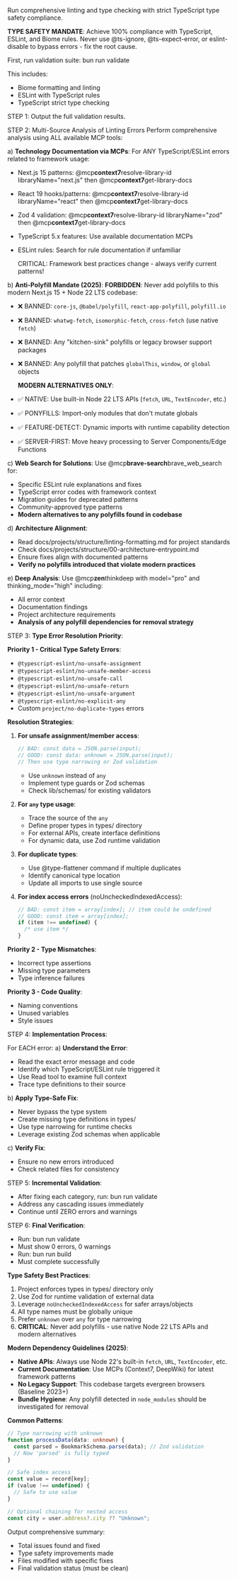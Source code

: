 Run comprehensive linting and type checking with strict TypeScript type safety compliance.

**TYPE SAFETY MANDATE**: Achieve 100% compliance with TypeScript, ESLint, and Biome rules. Never use @ts-ignore, @ts-expect-error, or eslint-disable to bypass errors - fix the root cause.

First, run validation suite: bun run validate

This includes:

- Biome formatting and linting
- ESLint with TypeScript rules
- TypeScript strict type checking

STEP 1: Output the full validation results.

STEP 2: Multi-Source Analysis of Linting Errors
Perform comprehensive analysis using ALL available MCP tools:

a) **Technology Documentation via MCPs**:
For ANY TypeScript/ESLint errors related to framework usage:

- Next.js 15 patterns: @mcp**context7**resolve-library-id libraryName="next.js" then @mcp**context7**get-library-docs
- React 19 hooks/patterns: @mcp**context7**resolve-library-id libraryName="react" then @mcp**context7**get-library-docs
- Zod 4 validation: @mcp**context7**resolve-library-id libraryName="zod" then @mcp**context7**get-library-docs
- TypeScript 5.x features: Use available documentation MCPs
- ESLint rules: Search for rule documentation if unfamiliar

  CRITICAL: Framework best practices change - always verify current patterns!

b) **Anti-Polyfill Mandate (2025)**:
**FORBIDDEN**: Never add polyfills to this modern Next.js 15 + Node 22 LTS codebase:

- ❌ BANNED: `core-js`, `@babel/polyfill`, `react-app-polyfill`, `polyfill.io`
- ❌ BANNED: `whatwg-fetch`, `isomorphic-fetch`, `cross-fetch` (use native `fetch`)
- ❌ BANNED: Any "kitchen-sink" polyfills or legacy browser support packages
- ❌ BANNED: Any polyfill that patches `globalThis`, `window`, or `global` objects

  **MODERN ALTERNATIVES ONLY**:

- ✅ NATIVE: Use built-in Node 22 LTS APIs (`fetch`, `URL`, `TextEncoder`, etc.)
- ✅ PONYFILLS: Import-only modules that don't mutate globals
- ✅ FEATURE-DETECT: Dynamic imports with runtime capability detection
- ✅ SERVER-FIRST: Move heavy processing to Server Components/Edge Functions

c) **Web Search for Solutions**:
Use @mcp**brave-search**brave_web_search for:

- Specific ESLint rule explanations and fixes
- TypeScript error codes with framework context
- Migration guides for deprecated patterns
- Community-approved type patterns
- **Modern alternatives to any polyfills found in codebase**

d) **Architecture Alignment**:

- Read docs/projects/structure/linting-formatting.md for project standards
- Check docs/projects/structure/00-architecture-entrypoint.md
- Ensure fixes align with documented patterns
- **Verify no polyfills introduced that violate modern practices**

e) **Deep Analysis**:
Use @mcp**zen**thinkdeep with model="pro" and thinking_mode="high" including:

- All error context
- Documentation findings
- Project architecture requirements
- **Analysis of any polyfill dependencies for removal strategy**

STEP 3: **Type Error Resolution Priority**:

**Priority 1 - Critical Type Safety Errors**:

- `@typescript-eslint/no-unsafe-assignment`
- `@typescript-eslint/no-unsafe-member-access`
- `@typescript-eslint/no-unsafe-call`
- `@typescript-eslint/no-unsafe-return`
- `@typescript-eslint/no-unsafe-argument`
- `@typescript-eslint/no-explicit-any`
- Custom `project/no-duplicate-types` errors

**Resolution Strategies**:

1. **For unsafe assignment/member access**:

   ```typescript
   // BAD: const data = JSON.parse(input);
   // GOOD: const data: unknown = JSON.parse(input);
   // Then use type narrowing or Zod validation
   ```

   - Use `unknown` instead of `any`
   - Implement type guards or Zod schemas
   - Check lib/schemas/ for existing validators

2. **For `any` type usage**:
   - Trace the source of the `any`
   - Define proper types in types/ directory
   - For external APIs, create interface definitions
   - For dynamic data, use Zod runtime validation

3. **For duplicate types**:
   - Use @type-flattener command if multiple duplicates
   - Identify canonical type location
   - Update all imports to use single source

4. **For index access errors** (noUncheckedIndexedAccess):
   ```typescript
   // BAD: const item = array[index]; // item could be undefined
   // GOOD: const item = array[index];
   if (item !== undefined) {
     /* use item */
   }
   ```

**Priority 2 - Type Mismatches**:

- Incorrect type assertions
- Missing type parameters
- Type inference failures

**Priority 3 - Code Quality**:

- Naming conventions
- Unused variables
- Style issues

STEP 4: **Implementation Process**:

For EACH error:
a) **Understand the Error**:

- Read the exact error message and code
- Identify which TypeScript/ESLint rule triggered it
- Use Read tool to examine full context
- Trace type definitions to their source

b) **Apply Type-Safe Fix**:

- Never bypass the type system
- Create missing type definitions in types/
- Use type narrowing for runtime checks
- Leverage existing Zod schemas when applicable

c) **Verify Fix**:

- Ensure no new errors introduced
- Check related files for consistency

STEP 5: **Incremental Validation**:

- After fixing each category, run: bun run validate
- Address any cascading issues immediately
- Continue until ZERO errors and warnings

STEP 6: **Final Verification**:

- Run: bun run validate
- Must show 0 errors, 0 warnings
- Run: bun run build
- Must complete successfully

**Type Safety Best Practices**:

1. Project enforces types in types/ directory only
2. Use Zod for runtime validation of external data
3. Leverage `noUncheckedIndexedAccess` for safer arrays/objects
4. All type names must be globally unique
5. Prefer `unknown` over `any` for type narrowing
6. **CRITICAL**: Never add polyfills - use native Node 22 LTS APIs and modern alternatives

**Modern Dependency Guidelines (2025)**:

- **Native APIs**: Always use Node 22's built-in `fetch`, `URL`, `TextEncoder`, etc.
- **Current Documentation**: Use MCPs (Context7, DeepWiki) for latest framework patterns
- **No Legacy Support**: This codebase targets evergreen browsers (Baseline 2023+)
- **Bundle Hygiene**: Any polyfill detected in `node_modules` should be investigated for removal

**Common Patterns**:

```typescript
// Type narrowing with unknown
function processData(data: unknown) {
  const parsed = BookmarkSchema.parse(data); // Zod validation
  // Now 'parsed' is fully typed
}

// Safe index access
const value = record[key];
if (value !== undefined) {
  // Safe to use value
}

// Optional chaining for nested access
const city = user.address?.city ?? "Unknown";
```

Output comprehensive summary:

- Total issues found and fixed
- Type safety improvements made
- Files modified with specific fixes
- Final validation status (must be clean)
